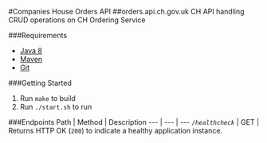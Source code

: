 #Companies House Orders API
##orders.api.ch.gov.uk
CH API handling CRUD operations on CH Ordering Service

###Requirements
* [Java 8][1]
* [Maven][2]
* [Git][3]

###Getting Started
1. Run `make` to build
2. Run `./start.sh` to run

###Endpoints
Path | Method | Description
--- | --- | ---
*`/healthcheck`* | GET | Returns HTTP OK (`200`) to indicate a healthy application instance.

[1]: http://www.oracle.com/technetwork/java/javase/downloads/jdk8-downloads-2133151.html
[2]: https://maven.apache.org/download.cgi
[3]: https://git-scm.com/downloads
